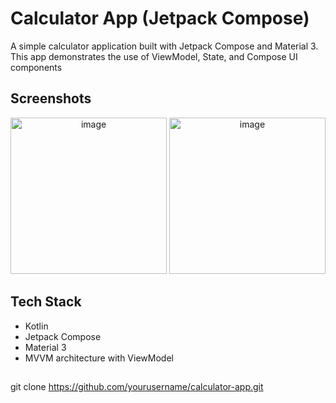 # Calculator App (Jetpack Compose)

A simple calculator application built with Jetpack Compose and Material 3.  
This app demonstrates the use of ViewModel, State, and Compose UI components

## Screenshots

<p align="center">
  <img width="250" alt="image" src="https://github.com/user-attachments/assets/58fae94a-dca8-4901-a922-7cf838426e35" />
  <img width="250" alt="image" src="https://github.com/user-attachments/assets/21dce14c-9769-4a03-9bbf-76688e52e8d9" />
</p>

## Tech Stack
- Kotlin
- Jetpack Compose
- Material 3
- MVVM architecture with ViewModel


##
git clone https://github.com/yourusername/calculator-app.git

